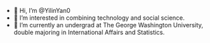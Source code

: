 - 👋 Hi, I’m @YilinYan0
- 👀 I’m interested in combining technology and social science.
- 🌱 I’m currently an undergrad at The George Washington University, double majoring in International Affairs and Statistics.

<!---
YilinYan0/YilinYan0 is a ✨ special ✨ repository because its `README.md` (this file) appears on your GitHub profile.
You can click the Preview link to take a look at your changes.
--->
